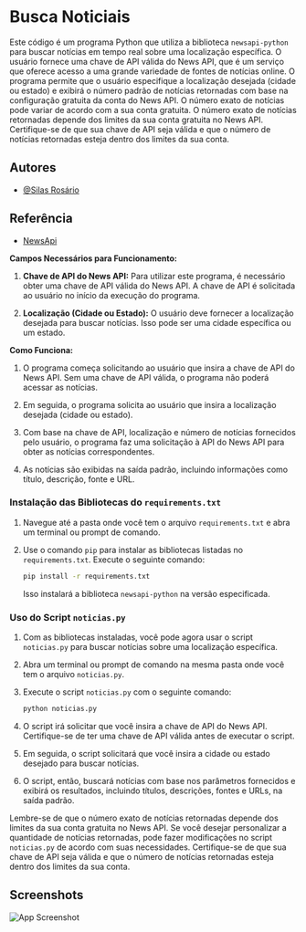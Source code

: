 # Busca Noticiais
Este código é um programa Python que utiliza a biblioteca `newsapi-python` para buscar notícias em tempo real sobre uma localização específica. O usuário fornece uma chave de API válida do News API, que é um serviço que oferece acesso a uma grande variedade de fontes de notícias online. O programa permite que o usuário especifique a localização desejada (cidade ou estado) e exibirá o número padrão de notícias retornadas com base na configuração gratuita da conta do News API. O número exato de notícias pode variar de acordo com a sua conta gratuita.
O número exato de notícias retornadas depende dos limites da sua conta gratuita no News API. Certifique-se de que sua chave de API seja válida e que o número de notícias retornadas esteja dentro dos limites da sua conta.

## Autores

- [@Silas Rosário](https://www.github.com/Silas000)

## Referência
 - [NewsApi](https://newsapi.org/docs)

**Campos Necessários para Funcionamento:**

1. **Chave de API do News API:** Para utilizar este programa, é necessário obter uma chave de API válida do News API. A chave de API é solicitada ao usuário no início da execução do programa.

2. **Localização (Cidade ou Estado):** O usuário deve fornecer a localização desejada para buscar notícias. Isso pode ser uma cidade específica ou um estado.


**Como Funciona:**

1. O programa começa solicitando ao usuário que insira a chave de API do News API. Sem uma chave de API válida, o programa não poderá acessar as notícias.

2. Em seguida, o programa solicita ao usuário que insira a localização desejada (cidade ou estado).

3. Com base na chave de API, localização e número de notícias fornecidos pelo usuário, o programa faz uma solicitação à API do News API para obter as notícias correspondentes.

4. As notícias são exibidas na saída padrão, incluindo informações como título, descrição, fonte e URL.



### Instalação das Bibliotecas do `requirements.txt`

1. Navegue até a pasta onde você tem o arquivo `requirements.txt` e abra um terminal ou prompt de comando.

2. Use o comando `pip` para instalar as bibliotecas listadas no `requirements.txt`. Execute o seguinte comando:

   ```bash
   pip install -r requirements.txt
   ```

   Isso instalará a biblioteca `newsapi-python` na versão especificada.

### Uso do Script `noticias.py`

1. Com as bibliotecas instaladas, você pode agora usar o script `noticias.py` para buscar notícias sobre uma localização específica.

2. Abra um terminal ou prompt de comando na mesma pasta onde você tem o arquivo `noticias.py`.

3. Execute o script `noticias.py` com o seguinte comando:

   ```bash
   python noticias.py
   ```

4. O script irá solicitar que você insira a chave de API do News API. Certifique-se de ter uma chave de API válida antes de executar o script.

5. Em seguida, o script solicitará que você insira a cidade ou estado desejado para buscar notícias.

6. O script, então, buscará notícias com base nos parâmetros fornecidos e exibirá os resultados, incluindo títulos, descrições, fontes e URLs, na saída padrão.

Lembre-se de que o número exato de notícias retornadas depende dos limites da sua conta gratuita no News API. Se você desejar personalizar a quantidade de notícias retornadas, pode fazer modificações no script `noticias.py` de acordo com suas necessidades. Certifique-se de que sua chave de API seja válida e que o número de notícias retornadas esteja dentro dos limites da sua conta.


## Screenshots

![App Screenshot](https://i.imgur.com/dZUM6Er.png)
